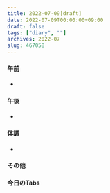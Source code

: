 ```yaml
---
title: 2022-07-09[draft]
date: 2022-07-09T00:00:00+09:00
draft: false
tags: ["diary", ""]
archives: 2022-07
slug: 467058
---
```

#### 午前
- 
#### 午後
- 
#### 体調
- 
#### その他
#### 今日のTabs